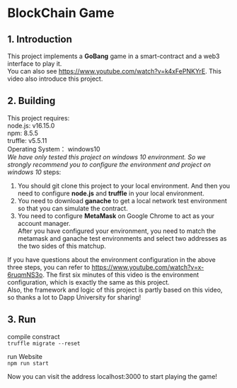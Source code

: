 
# BlockChain Game
## 1. Introduction
This project implements a **GoBang** game in a smart-contract and a web3 interface to play it.  
You can also see https://www.youtube.com/watch?v=k4xFePNKYrE. This video also introduce this project.  

## 2. Building
This project requires:  
node.js: v16.15.0  
npm: 8.5.5  
truffle: v5.5.11  
Operating System： windows10  
*We have only tested this project on windows 10 environment. So we strongly recommend you to configure the environment and project on windows 10*
steps:
1.  You should git clone this project to your local environment. And then you need to configure **node.js** and **truffle** in your local environment. 
2.  You need to download **ganache** to get a local network test environment so that you can simulate the contract. 
3.  You need to configure **MetaMask** on Google Chrome to act as your account manager.  
After you have configured your environment, you need to match the metamask and ganache test environments and select two addresses as the two sides of this matchup.

If you have questions about the environment configuration in the above three steps, you can refer to https://www.youtube.com/watch?v=x-6ruqmNS3o. The first six minutes of this video is the environment configuration, which is exactly the same as this project.  
Also, the framework and logic of this project is partly based on this video, so thanks a lot to Dapp University for sharing!

## 3. Run
compile constract  
```truffle migrate --reset```

run Website   
```npm run start```


Now you can visit the address localhost:3000 to start playing the game!



